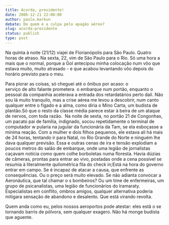 ```yaml
---
title: Acorda, presidente!
date: 2006-12-21 22:00:00
author: paulo.markun
debate: De quem é a culpa pelo apagão aéreo?
slug: acorda-presidente
status: publish 
type: post
---
```


Na quinta à noite (21/12) viajei de Florianópolis para Sâo Paulo. Quatro horas de atraso. Na sexta, 22, vim de São Paulo para o Rio. Só uma hora a mais que o normal, porque a Gol antecipou minha colocação num vôo que estava muito, muito atrasado - e que acabou levantando vôo depois do horário previsto para o meu.  
  
Para piorar as coisas, só cheguei até o ônibus por acaso: o  
serviço de alto falante prometera  o embarque num portão, enquanto o pessoal da companhia acelerava a entrada dos retardatários perto dali. Não sou lá muito tranquilo, mas a crise aérea me levou a descobrir, num canto qualquer entre o fígado e a alma, como diria o Mino Carta, um budista de plantão.Só que o resto da classe média parece estar à beira de um ataque de nervos, com toda razão.  Na noite de sexta, no portão 21 de Congonhas, um pacato pai de família, indignado, socou repetidamente o terminal de computador w pularia na jugular da funcionária da Tam, se ela esboçasse a mínima reação. Com a mulher e dois filhos pequenos, ele estava ali há mais de 24 horas, tentando ir para Natal, no Rio Grande do Norte e ninguém lhe dava qualquer previsão. Essa e outras cenas de ira e tensão explodiam a poucos metros do salão de embarque, onde uma legião de jornalistas caçavam notícia como quem colhe borboletas numa floresta. Havia dúzias de câmeras, prontas para entrar ao vivo, postadas onde a cena possível se resumia à literalmente quilométrica fila do check in;Está na hora do governo entrar em campo. Se é incapaz de atacar a causa, que enfrente as consequências. Ou o preço será muito elevado. Se não adianta convocar a Aeronáutica, que tal chamar o s bombeiros? Ou um time de enfermeiras, um grupo de psicanalistas, uma legião de funcionários do Iramaraty. Especialistas em conflito, ombros amigos, qualquer alternativa poderia mitigara sensação de abandono e desalento. Que está virando revolta.  
  
Quem anda como eu, pelos nossos aeroportos pode atestar: eles estã o se tornando barris de pólvora, sem qualquer exagero. Não há monge budista que aguente.
